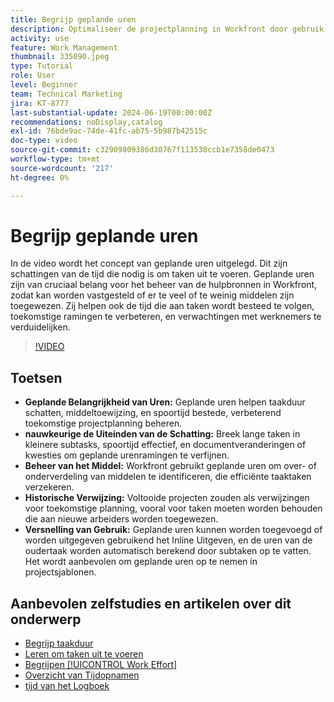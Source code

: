 ```yaml
---
title: Begrijp geplande uren
description: Optimaliseer de projectplanning in Workfront door gebruik te maken van geplande uren om de duur te ramen, bronnen te beheren, de tijd te volgen, historische referenties te gebruiken en toewijzingen te stroomlijnen.
activity: use
feature: Work Management
thumbnail: 335090.jpeg
type: Tutorial
role: User
level: Beginner
team: Technical Marketing
jira: KT-8777
last-substantial-update: 2024-06-19T00:00:00Z
recommendations: noDisplay,catalog
exl-id: 76bde9ac-74de-41fc-ab75-5b987b42515c
doc-type: video
source-git-commit: c32909809386d30767f113530ccb1e7358de0473
workflow-type: tm+mt
source-wordcount: '217'
ht-degree: 0%

---
```


# Begrijp geplande uren

In de video wordt het concept van geplande uren uitgelegd. Dit zijn schattingen van de tijd die nodig is om taken uit te voeren.
Geplande uren zijn van cruciaal belang voor het beheer van de hulpbronnen in Workfront, zodat kan worden vastgesteld of er te veel of te weinig middelen zijn toegewezen.
Zij helpen ook de tijd die aan taken wordt besteed te volgen, toekomstige ramingen te verbeteren, en verwachtingen met werknemers te verduidelijken.


>[!VIDEO](https://video.tv.adobe.com/v/335090/?quality=12&learn=on&enablevpops)


## Toetsen

* **Geplande Belangrijkheid van Uren:** Geplande uren helpen taakduur schatten, middeltoewijzing, en spoortijd bestede, verbeterend toekomstige projectplanning beheren. &#x200B;
* **nauwkeurige de Uiteinden van de Schatting:** Breek lange taken in kleinere subtasks, spoortijd effectief, en documentveranderingen of kwesties om geplande urenramingen te verfijnen. &#x200B;
* **Beheer van het Middel:** Workfront gebruikt geplande uren om over- of onderverdeling van middelen te identificeren, die efficiënte taaktaken verzekeren. &#x200B;
* **Historische Verwijzing:** Voltooide projecten zouden als verwijzingen voor toekomstige planning, vooral voor taken moeten worden behouden die aan nieuwe arbeiders worden toegewezen. &#x200B;
* **Versnelling van Gebruik:** Geplande uren kunnen worden toegevoegd of worden uitgegeven gebruikend het Inline Uitgeven, en de uren van de oudertaak worden automatisch berekend door subtaken op te vatten. &#x200B; Het wordt aanbevolen om geplande uren op te nemen in projectsjablonen. &#x200B;


## Aanbevolen zelfstudies en artikelen over dit onderwerp

* [Begrijp taakduur](/help/manage-work/tasks/understand-task-durations.md)
* [Leren om taken uit te voeren](/help/manage-work/tasks/learn-to-sequence-tasks.md)
* [Begrijpen [!UICONTROL Work Effort]](/help/manage-work/tasks/understand-work-effort.md)
* [ Overzicht van Tijdopnamen ](https://experienceleague.adobe.com/nl/docs/workfront/using/timesheets/details/timesheets-overview)
* [ tijd van het Logboek ](https://experienceleague.adobe.com/nl/docs/workfront/using/timesheets/create-and-manage-timesheets-in-adobe-workfront/log-time)
